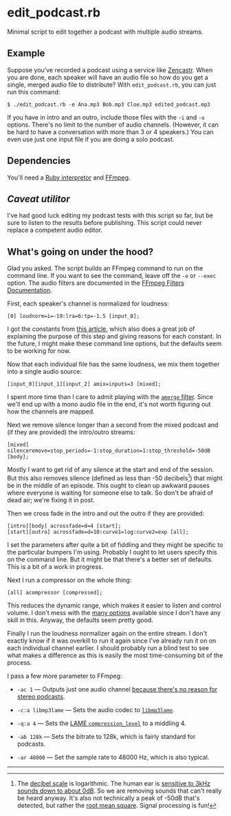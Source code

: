 # edit_podcast.rb

Minimal script to edit together a podcast with multiple audio streams.

## Example

Suppose you've recorded a podcast using a service like
[Zencastr](https://zencastr.com). When you are done, each speaker will
have an audio file so how do you get a single, merged audio file to
distribute? With `edit_podcast.rb`, you can just run this command:

    $ ./edit_podcast.rb -e Ana.mp3 Bob.mp3 Cloe.mp3 edited_podcast.mp3

If you have in intro and an outro, include those files with the `-i`
and `-o` options. There's no limit to the number of audio
channels. (However, it can be hard to have a conversation with more
than 3 or 4 speakers.) You can even use just one input file if you are
doing a solo podcast.

## Dependencies

You'll need a [Ruby interpretor](https://www.ruby-lang.org/en/) and
[FFmpeg](http://ffmpeg.org/about.html).

## _Caveat utilitor_

I've had good luck editing my podcast tests with this script so far,
but be sure to listen to the results before publishing. This script
could never replace a competent audio editor.

## What's going on under the hood?

Glad you asked. The script builds an FFmpeg command to run on the
command line. If you want to see the command, leave off the `-e` or
`--exec` option. The audio filters are documented in the
[FFmpeg Filters Documentation](http://ffmpeg.org/ffmpeg-filters.html).

First, each speaker's channel is normalized for loudness:

    [0] loudnorm=i=-19:lra=6:tp=-1.5 [input_0];

I got the constants from
[this article](https://theaudacitytopodcast.com/why-and-how-your-podcast-needs-loudness-normalization-tap307/),
which also does a great job of explaining the purpose of this step and
giving reasons for each constant. In the future, I might make these
command line options, but the defaults seem to be working for now.

Now that each individual file has the same loudness, we mix them
together into a single audio source:

    [input_0][input_1][input_2] amix=inputs=3 [mixed];

I spent more time than I care to admit playing with the
[`amerge` filter](http://ffmpeg.org/ffmpeg-filters.html#amerge-1). Since
we'll end up with a mono audio file in the end, it's not worth
figuring out how the channels are mapped.

Next we remove silence longer than a second from the mixed podcast and
(if they are provided) the intro/outro streams:

    [mixed] silenceremove=stop_periods=-1:stop_duration=1:stop_threshold=-50dB [body];

Mostly I want to get rid of any silence at the start and end of the
session. But this also removes silence (defined as less than -50
decibels[^1]) that might be in the middle of an episode. This ought to
clean up awkward pauses where everyone is waiting for someone else to
talk. So don't be afraid of dead air; we're fixing it in post.

Then we cross fade in the intro and out the outro if they are provided:

    [intro][body] acrossfade=d=4 [start];
    [start][outro] acrossfade=d=10:curve1=log:curve2=exp [all];

I set the parameters after quite a bit of fiddling and they might be
specific to the particular bumpers I'm using. Probably I ought to let
users specify this on the command line. But it might be that there's a
better set of defaults. This is a bit of a work in progress.

Next I run a compressor on the whole thing:

    [all] acompressor [compressed];

This reduces the dynamic range, which makes it easier to listen and
control volume. I don't mess with the
[many options](http://ffmpeg.org/ffmpeg-filters.html#acompressor)
available since I don't have any skill in this. Anyway, the defaults
seem pretty good.

Finally I run the loudness normalizer again on the entire stream. I
don't exactly know if it was overkill to run it again since I've
already run it on on each individual channel earlier. I should
probably run a blind test to see what makes a difference as this is
easily the most time-consuming bit of the process.

I pass a few more parameter to FFmpeg:

* `-ac 1` &mdash; Outputs just one audio channel [because there's no reason for stereo podcasts](https://theaudacitytopodcast.com/tap059-should-you-podcast-in-mono-or-stereo/).

* `-c:a libmp3lame` &mdash; Sets the audio codec to
  [`libmp3lame`](http://lame.sourceforge.net/).

* `-q:a 4` &mdash; Sets the
  [LAME `compression_level`](http://ffmpeg.org/ffmpeg-all.html#libmp3lame-1)
  to a middling 4.

* `-ab 128k` &mdash; Sets the bitrate to 128k, which is fairly
  standard for podcasts.

* `-ar 48000` &mdash; Set the sample rate to 48000 Hz, which is also typical.



---

[^1]: The [decibel scale](https://en.wikipedia.org/wiki/Decibel) is
    logarithmic. The human ear is
    [sensitive to 3kHz sounds down to about 0dB](https://www.dspguide.com/ch22/1.htm). So
    we are removing sounds that can't really be heard anyway. It's
    also not technically a peak of -50dB that's detected, but rather
    the
    [root mean square](https://en.wikipedia.org/wiki/Root_mean_square). Signal
    processing is fun!
